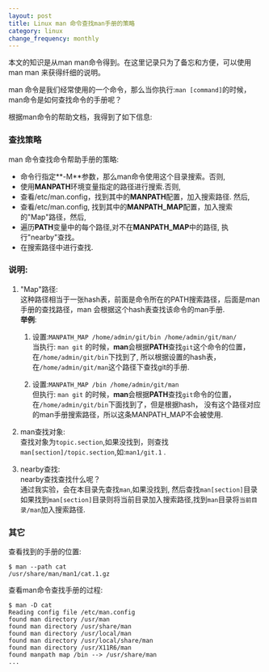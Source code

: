 ```yaml
---
layout: post
title: Linux man 命令查找man手册的策略
category: linux
change_frequency: monthly
---
```


本文的知识是从man man命令得到。在这里记录只为了备忘和方便，可以使用man man
来获得纤细的说明。

man 命令是我们经常使用的一个命令，那么当你执行:`man [command]`的时候，
man命令是如何查找命令的手册呢？

根据man命令的帮助文档，我得到了如下信息:

### 查找策略 

man 命令查找命令帮助手册的策略:  

* 命令行指定**-M**参数，那么man命令使用这个目录搜索。否则,
* 使用**MANPATH**环境变量指定的路径进行搜索.否则,
* 查看/etc/man.config，找到其中的**MANPATH**配置，加入搜索路径. 然后,
* 查看/etc/man.config, 找到其中的**MANPATH_MAP**配置，加入搜索的"Map"路径，然后,
* 遍历**PATH**变量中的每个路径,对不在**MANPATH_MAP**中的路径, 执行"nearby"查找。
* 在搜索路径中进行查找.


### 说明:

1. "Map"路径:  
   这种路径相当于一张hash表，前面是命令所在的PATH搜索路径，后面是man手册的查找路径，man 会根据这个hash表查找该命令的man手册.   
   **举例**:  
   1. 设置:`MANPATH_MAP /home/admin/git/bin /home/admin/git/man/`  
   当执行: `man git` 的时候，**man**会根据**PATH**查找`git`这个命令的位置，在`/home/admin/git/bin`下找到了,
所以根据设置的hash表，在`/home/admin/git/man`这个路径下查找git的手册.

   2. 设置:`MANPATH_MAP /bin /home/admin/git/man`  
   但执行: `man git` 的时候，**man**会根据**PATH**查找`git`命令的位置，在`/home/admin/git/bin`下面找到了，但是根据hash，
没有这个路径对应的man手册搜索路径，所以这条MANPATH_MAP不会被使用.

2. man查找对象:  
    查找对象为`topic.section`,如果没找到，则查找`man[section]/topic.section`,如:`man1/git.1` .

3. nearby查找:  
    nearby查找查找什么呢？  
    通过我实验，会在本目录先查找`man`,如果没找到, 然后查找`man[section]`目录  
    如果找到`man[section]`目录则将当前目录加入搜索路径,找到`man`目录将`当前目录/man`加入搜索路径.


### 其它
查看找到的手册的位置:

    $ man --path cat
    /usr/share/man/man1/cat.1.gz

查看man命令查找手册的过程:

    $ man -D cat
    Reading config file /etc/man.config
    found man directory /usr/man
    found man directory /usr/share/man
    found man directory /usr/local/man
    found man directory /usr/local/share/man
    found man directory /usr/X11R6/man
    found manpath map /bin --> /usr/share/man
    ...



